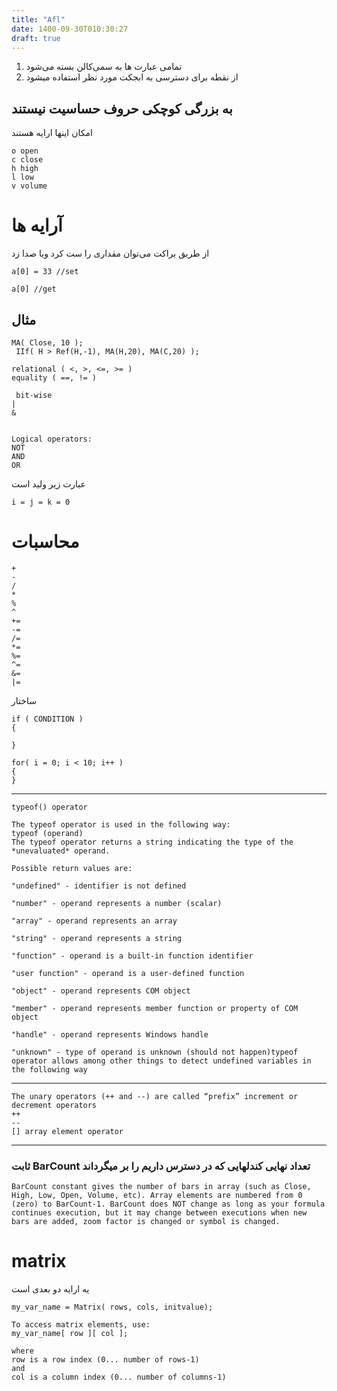 ```yaml
---
title: "Afl"
date: 1400-09-30T010:30:27
draft: true
---
```


1. تمامی عبارت ها به سمی‌کالن بسته می‌شود
2. از نقطه برای دسترسی به ابجکت مورد نظر استفاده میشود

##  به بزرگی کوچکی حروف حساسیت نیستند
امکان اینها ارایه هستند
```
o open
c close
h high
l low
v volume
```

#  آرایه ها
از طریق براکت می‌توان مقداری را ست کرد ویا صدا زد

```
a[0] = 33 //set

a[0] //get
```
## مثال

```
MA( Close, 10 );
 IIf( H > Ref(H,-1), MA(H,20), MA(C,20) );
```

```
relational ( <, >, <=, >= )
equality ( ==, != )

 bit-wise
| 
&
 
 
Logical operators:
NOT
AND
OR
```
عبارت زیر ولید است

```
i = j = k = 0
```

# محاسبات
```
+
-
/
*
%
^
+=
-=
/=
*=
%=
^=
&=
|=
```
 ساختار


```
if ( CONDITION )
{

}

for( i = 0; i < 10; i++ )
{
}
```


----


```
typeof() operator

The typeof operator is used in the following way:
typeof (operand)
The typeof operator returns a string indicating the type of the *unevaluated* operand.

Possible return values are:

"undefined" - identifier is not defined

"number" - operand represents a number (scalar)

"array" - operand represents an array

"string" - operand represents a string

"function" - operand is a built-in function identifier

"user function" - operand is a user-defined function

"object" - operand represents COM object

"member" - operand represents member function or property of COM object

"handle" - operand represents Windows handle

"unknown" - type of operand is unknown (should not happen)typeof operator allows among other things to detect undefined variables in the following way
```


----


```
The unary operators (++ and --) are called “prefix” increment or decrement operators
++
--
[] array element operator
```

----

###   ثابت BarCount تعداد نهایی کندلهایی که در دسترس داریم را بر میگرداند


```
BarCount constant gives the number of bars in array (such as Close, High, Low, Open, Volume, etc). Array elements are numbered from 0 (zero) to BarCount-1. BarCount does NOT change as long as your formula continues execution, but it may change between executions when new bars are added, zoom factor is changed or symbol is changed.
```


# matrix
یه ارایه دو بعدی است


```
my_var_name = Matrix( rows, cols, initvalue);

To access matrix elements, use:
my_var_name[ row ][ col ];

where
row is a row index (0... number of rows-1)
and
col is a column index (0... number of columns-1)
```

